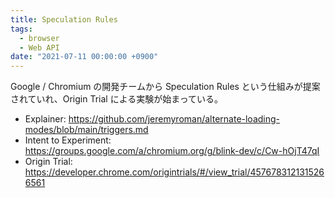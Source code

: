```yaml
---
title: Speculation Rules
tags:
  - browser
  - Web API
date: "2021-07-11 00:00:00 +0900"
---
```


Google / Chromium の開発チームから Speculation Rules という仕組みが提案されていれ、Origin Trial による実験が始まっている。

- Explainer: https://github.com/jeremyroman/alternate-loading-modes/blob/main/triggers.md
- Intent to Experiment: https://groups.google.com/a/chromium.org/g/blink-dev/c/Cw-hOjT47qI
- Origin Trial: https://developer.chrome.com/origintrials/#/view_trial/4576783121315266561
